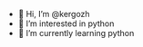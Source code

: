 - 👋 Hi, I’m @kergozh 
- 👀 I’m interested in python 
- 🌱 I’m currently learning python  

<!---
lgbaixauli/lgbaixauli is a ✨ special ✨ repository because its `README.md` (this file) appears on your GitHub profile.
You can click the Preview link to take a look at your changes.
--->
